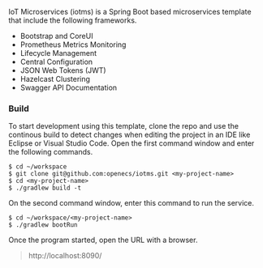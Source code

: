 IoT Microservices (iotms) is a Spring Boot based microservices template that include the following frameworks.

 - Bootstrap and CoreUI
 - Prometheus Metrics Monitoring
 - Lifecycle Management
 - Central Configuration
 - JSON Web Tokens (JWT)
 - Hazelcast Clustering
 - Swagger API Documentation
  
### Build
To start development using this template, clone the repo and use the continous build to detect changes when editing the project in an IDE like Eclipse or Visual Studio Code. Open the first command window and enter the following commands.

```console
$ cd ~/workspace
$ git clone git@github.com:openecs/iotms.git <my-project-name>
$ cd <my-project-name>
$ ./gradlew build -t
```

On the second command window, enter this command to run the service.

```console
$ cd ~/workspace/<my-project-name>
$ ./gradlew bootRun
````

Once the program started, open the URL with a browser.

> http://localhost:8090/